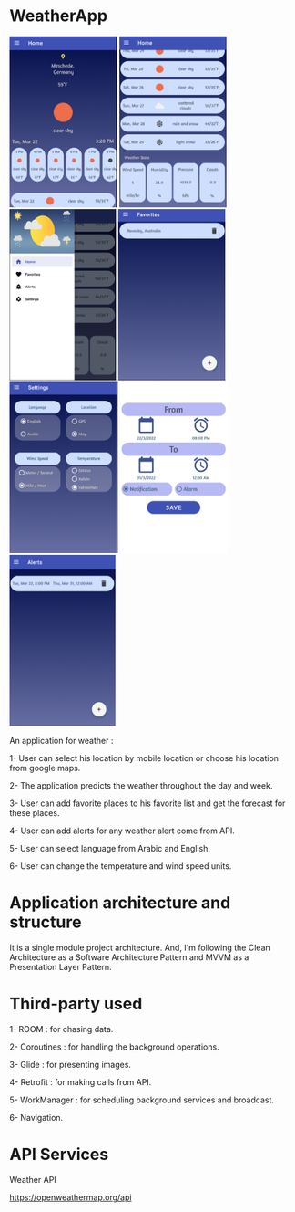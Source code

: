 # WeatherApp
<img src="pic/Capture1.PNG" alt="1" height="300"/> <img src="pic/Capture2.PNG" alt="1" height="300"/>
<img src="pic/Capture3.PNG" alt="1" height="300"/> <img src="pic/Capture4.PNG" alt="1" height="300"/>
<img src="pic/Capture5.PNG" alt="1" height="300"/> <img src="pic/Capture6.PNG" alt="1" height="300"/>
<img src="pic/Capture7.PNG" alt="1" height="300"/>


An application for weather :

1- User can select his location by mobile location or choose his location from google maps.

2- The application predicts the weather throughout the day and week.

3- User can add favorite places to his favorite list and get the forecast for these places.

4- User can add alerts for any weather alert come from API.

5- User can select language from Arabic and English.

6- User can change the temperature and wind speed units.

# Application architecture and structure

It is a single module project architecture. And, I'm following the Clean Architecture as a Software Architecture Pattern and MVVM as a Presentation Layer Pattern.

# Third-party used

1- ROOM : for chasing data.

2- Coroutines : for handling the background operations.

3- Glide : for presenting images.

4- Retrofit : for making calls from API.

5- WorkManager : for scheduling background services and broadcast.

6- Navigation.

# API Services 
 Weather API
 
 https://openweathermap.org/api
